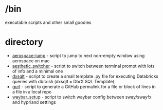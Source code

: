 # /bin

executable scripts and other small goodies

# directory

- [aerospace-jump](aerospace-jump) - script to jump to next non-empty window using aerospace on mac
- [aesthetic_switcher](aesthetic_switcher) - script to switch between terminal prompt with lots of info and a minimal one
- [dxsqlt](dxsqlt) - script to create a small template .py file for executing Databricks queries with dbrxish (dxsqlt = DbrX SQL Template)
- [gurl](gurl) - script to generate a GitHub permalink for a file or block of lines in a file in a local repo
- [waybar_setup](waybar_setup) - script to switch waybar config between sway/swayfx and hyprland settings
